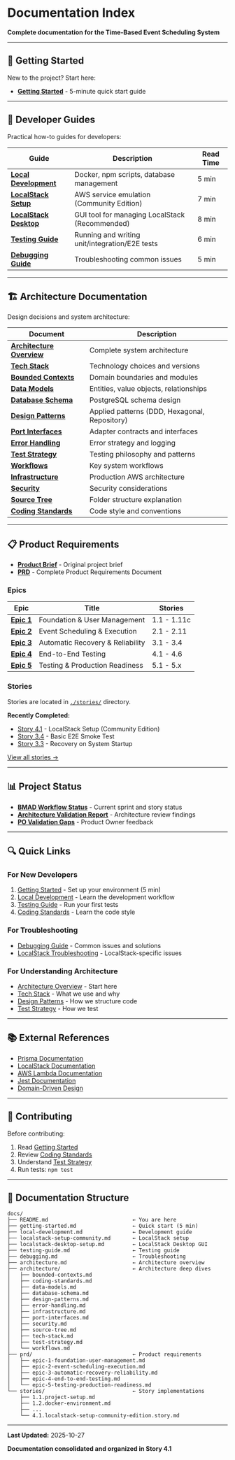 # Documentation Index

**Complete documentation for the Time-Based Event Scheduling System**

---

## 🚀 Getting Started

New to the project? Start here:

- **[Getting Started](./getting-started.md)** - 5-minute quick start guide

---

## 📖 Developer Guides

Practical how-to guides for developers:

| Guide | Description | Read Time |
|-------|-------------|-----------|
| **[Local Development](./local-development.md)** | Docker, npm scripts, database management | 5 min |
| **[LocalStack Setup](./localstack-setup-community.md)** | AWS service emulation (Community Edition) | 7 min |
| **[LocalStack Desktop](./localstack-desktop-setup.md)** | GUI tool for managing LocalStack (Recommended) | 8 min |
| **[Testing Guide](./testing-guide.md)** | Running and writing unit/integration/E2E tests | 6 min |
| **[Debugging Guide](./debugging.md)** | Troubleshooting common issues | 5 min |

---

## 🏗️ Architecture Documentation

Design decisions and system architecture:

| Document | Description |
|----------|-------------|
| **[Architecture Overview](./architecture.md)** | Complete system architecture |
| **[Tech Stack](./architecture/tech-stack.md)** | Technology choices and versions |
| **[Bounded Contexts](./architecture/bounded-contexts.md)** | Domain boundaries and modules |
| **[Data Models](./architecture/data-models.md)** | Entities, value objects, relationships |
| **[Database Schema](./architecture/database-schema.md)** | PostgreSQL schema design |
| **[Design Patterns](./architecture/design-patterns.md)** | Applied patterns (DDD, Hexagonal, Repository) |
| **[Port Interfaces](./architecture/port-interfaces.md)** | Adapter contracts and interfaces |
| **[Error Handling](./architecture/error-handling.md)** | Error strategy and logging |
| **[Test Strategy](./architecture/test-strategy.md)** | Testing philosophy and patterns |
| **[Workflows](./architecture/workflows.md)** | Key system workflows |
| **[Infrastructure](./architecture/infrastructure.md)** | Production AWS architecture |
| **[Security](./architecture/security.md)** | Security considerations |
| **[Source Tree](./architecture/source-tree.md)** | Folder structure explanation |
| **[Coding Standards](./architecture/coding-standards.md)** | Code style and conventions |

---

## 📋 Product Requirements

- **[Product Brief](./brief.md)** - Original project brief
- **[PRD](./prd.md)** - Complete Product Requirements Document

### Epics

| Epic | Title | Stories |
|------|-------|---------|
| **[Epic 1](./prd/epic-1-foundation-user-management.md)** | Foundation & User Management | 1.1 - 1.11c |
| **[Epic 2](./prd/epic-2-event-scheduling-execution.md)** | Event Scheduling & Execution | 2.1 - 2.11 |
| **[Epic 3](./prd/epic-3-automatic-recovery-reliability.md)** | Automatic Recovery & Reliability | 3.1 - 3.4 |
| **[Epic 4](./prd/epic-4-end-to-end-testing.md)** | End-to-End Testing | 4.1 - 4.6 |
| **[Epic 5](./prd/epic-5-testing-production-readiness.md)** | Testing & Production Readiness | 5.1 - 5.x |

### Stories

Stories are located in [`./stories/`](./stories/) directory.

**Recently Completed:**

- [Story 4.1](./stories/4.1.localstack-setup-community-edition.story.md) - LocalStack Setup (Community Edition)
- [Story 3.4](./stories/3.4.basic-end-to-end-smoke-test.story.md) - Basic E2E Smoke Test
- [Story 3.3](./stories/3.3.recovery-on-system-startup.story.md) - Recovery on System Startup

[View all stories →](./stories/)

---

## 📊 Project Status

- **[BMAD Workflow Status](./bmad-workflow-status.md)** - Current sprint and story status
- **[Architecture Validation Report](./architecture-validation-report.md)** - Architecture review findings
- **[PO Validation Gaps](./po-validation-gaps.md)** - Product Owner feedback

---

## 🔍 Quick Links

### For New Developers

1. [Getting Started](./getting-started.md) - Set up your environment (5 min)
2. [Local Development](./local-development.md) - Learn the development workflow
3. [Testing Guide](./testing-guide.md) - Run your first tests
4. [Coding Standards](./architecture/coding-standards.md) - Learn the code style

### For Troubleshooting

- [Debugging Guide](./debugging.md) - Common issues and solutions
- [LocalStack Troubleshooting](./localstack-setup-community.md#troubleshooting) - LocalStack-specific issues

### For Understanding Architecture

- [Architecture Overview](./architecture.md) - Start here
- [Tech Stack](./architecture/tech-stack.md) - What we use and why
- [Design Patterns](./architecture/design-patterns.md) - How we structure code
- [Test Strategy](./architecture/test-strategy.md) - How we test

---

## 📚 External References

- [Prisma Documentation](https://www.prisma.io/docs/)
- [LocalStack Documentation](https://docs.localstack.cloud/)
- [AWS Lambda Documentation](https://docs.aws.amazon.com/lambda/)
- [Jest Documentation](https://jestjs.io/docs/getting-started)
- [Domain-Driven Design](https://martinfowler.com/bliki/DomainDrivenDesign.html)

---

## 🤝 Contributing

Before contributing:

1. Read [Getting Started](./getting-started.md)
2. Review [Coding Standards](./architecture/coding-standards.md)
3. Understand [Test Strategy](./architecture/test-strategy.md)
4. Run tests: `npm test`

---

## 📝 Documentation Structure

```
docs/
├── README.md                           ← You are here
├── getting-started.md                  ← Quick start (5 min)
├── local-development.md                ← Development guide
├── localstack-setup-community.md       ← LocalStack setup
├── localstack-desktop-setup.md         ← LocalStack Desktop GUI
├── testing-guide.md                    ← Testing guide
├── debugging.md                        ← Troubleshooting
├── architecture.md                     ← Architecture overview
├── architecture/                       ← Architecture deep dives
│   ├── bounded-contexts.md
│   ├── coding-standards.md
│   ├── data-models.md
│   ├── database-schema.md
│   ├── design-patterns.md
│   ├── error-handling.md
│   ├── infrastructure.md
│   ├── port-interfaces.md
│   ├── security.md
│   ├── source-tree.md
│   ├── tech-stack.md
│   ├── test-strategy.md
│   └── workflows.md
├── prd/                                ← Product requirements
│   ├── epic-1-foundation-user-management.md
│   ├── epic-2-event-scheduling-execution.md
│   ├── epic-3-automatic-recovery-reliability.md
│   ├── epic-4-end-to-end-testing.md
│   └── epic-5-testing-production-readiness.md
└── stories/                            ← Story implementations
    ├── 1.1.project-setup.md
    ├── 1.2.docker-environment.md
    ├── ...
    └── 4.1.localstack-setup-community-edition.story.md
```

---

**Last Updated:** 2025-10-27

**Documentation consolidated and organized in Story 4.1**
